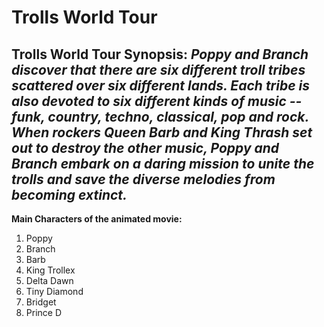 # Trolls World Tour
**Trolls World Tour Synopsis:** 
*Poppy and Branch discover that there are six different troll tribes scattered over six different lands. Each tribe is also devoted to six different kinds of music -- funk, country, techno, classical, pop and rock. When rockers Queen Barb and King Thrash set out to destroy the other music, Poppy and Branch embark on a daring mission to unite the trolls and save the diverse melodies from becoming extinct.*
---
**Main Characters of the animated movie:**
1. Poppy
2. Branch
3. Barb
4. King Trollex
5. Delta Dawn
6. Tiny Diamond
7. Bridget
8. Prince D
